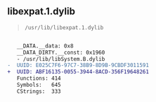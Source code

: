 ## libexpat.1.dylib

> `/usr/lib/libexpat.1.dylib`

```diff

   __DATA.__data: 0x8
   __DATA_DIRTY.__const: 0x1960
   - /usr/lib/libSystem.B.dylib
-  UUID: E025C7F6-97C7-38B9-8D9B-9CBDF3011591
+  UUID: ABF16135-0055-3944-8ACD-356F19648261
   Functions: 414
   Symbols:   645
   CStrings:  333

```
